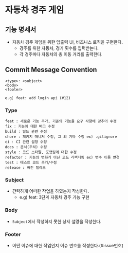 # 자동차 경주 게임

## 기능 명세서
- 자동차 경주 게임을 위한 입출력 UI, 비즈니스 로직을 구현한다.
    - 경주를 위한 자동차, 경기 횟수를 입력받는다.
    - 각 경주마다 자동차의 총 이동 거리를 출력한다.

## Commit Message Convention
```
<type>: <subject>
<body>
<footer>

e.g) feat: add login api (#12)
```

### Type
```
feat : 새로운 기능 추가, 기존의 기능을 요구 사항에 맞추어 수정
fix : 기능에 대한 버그 수정
build : 빌드 관련 수정
chore : 패키지 매니저 수정, 그 외 기타 수정 ex) .gitignore
ci : CI 관련 설정 수정
docs : 문서(주석) 수정
style : 코드 스타일, 포맷팅에 대한 수정
refactor : 기능의 변화가 아닌 코드 리팩터링 ex) 변수 이름 변경
test : 테스트 코드 추가/수정
release : 버전 릴리즈
```

### Subject
- 간략하게 어떠한 작업을 하였는지 작성한다.
    - e.g) feat: 3단계 자동차 경주 기능 구현

### Body
- `Subject`에서 작성하지 못한 상세 설명을 작성한다.

### Footer
- 어떤 이슈에 대한 작업인지 이슈 번호를 작성한다.(#issue번호)